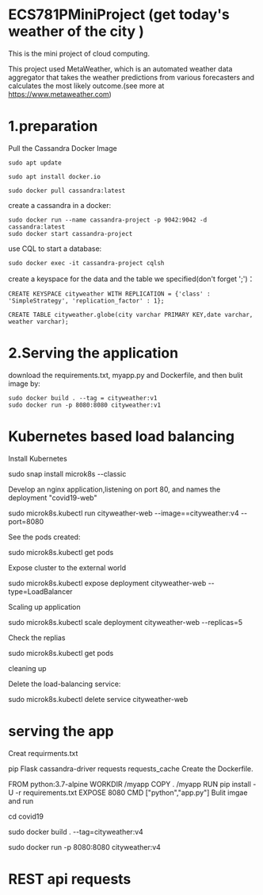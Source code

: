 # ECS781PMiniProject (get today's weather of the city )
This is the mini project of cloud computing.

This project used MetaWeather, which is an automated weather data aggregator that takes the weather predictions from various forecasters and calculates the most likely outcome.(see more at https://www.metaweather.com)

# 1.preparation
Pull the Cassandra Docker Image
```
sudo apt update

sudo apt install docker.io

sudo docker pull cassandra:latest
```
create a cassandra in a docker:
```
sudo docker run --name cassandra-project -p 9042:9042 -d cassandra:latest
sudo docker start cassandra-project
```
use CQL to start a database:
```
sudo docker exec -it cassandra-project cqlsh
```
create a keyspace for the data and the table we specified(don't forget ';')：
```
CREATE KEYSPACE cityweather WITH REPLICATION = {'class' : 'SimpleStrategy', 'replication_factor' : 1};

CREATE TABLE cityweather.globe(city varchar PRIMARY KEY,date varchar, weather varchar);
```
# 2.Serving the application
download the requirements.txt, myapp.py and Dockerfile, and then bulit image by:
```
sudo docker build . --tag = cityweather:v1
sudo docker run -p 8080:8080 cityweather:v1
```



# Kubernetes based load balancing
Install Kubernetes

sudo snap install microk8s --classic

Develop an nginx application,listening on port 80, and names the deployment "covid19-web"

sudo microk8s.kubectl run cityweather-web --image==cityweather:v4 --port=8080

See the pods created:

sudo microk8s.kubectl get pods

Expose cluster to the external world

sudo microk8s.kubectl expose deployment cityweather-web --type=LoadBalancer

Scaling up application

sudo microk8s.kubectl scale deployment cityweather-web --replicas=5

Check the replias

sudo microk8s.kubectl get pods

cleaning up

Delete the load-balancing service:

sudo microk8s.kubectl delete service cityweather-web
# serving the app

Creat requirments.txt

pip
Flask
cassandra-driver
requests
requests_cache
Create the Dockerfile.

FROM python:3.7-alpine
WORKDIR /myapp
COPY . /myapp
RUN pip install -U -r requirements.txt
EXPOSE 8080
CMD ["python","app.py"]
Bulit imgae and run

cd covid19

sudo docker build . --tag=cityweather:v4

sudo docker run -p 8080:8080 cityweather:v4

# REST api requests
